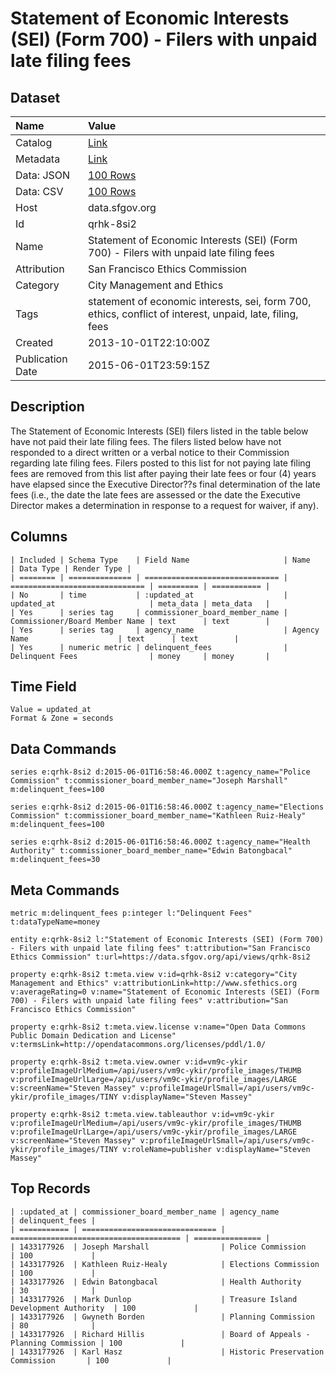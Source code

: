 # Statement of Economic Interests (SEI) (Form 700) - Filers with unpaid late filing fees

## Dataset

| Name | Value |
| :--- | :---- |
| Catalog | [Link](https://catalog.data.gov/dataset/statement-of-economic-interests-sei-form-700-filers-with-unpaid-late-filing-fees-5da1c) |
| Metadata | [Link](https://data.sfgov.org/api/views/qrhk-8si2) |
| Data: JSON | [100 Rows](https://data.sfgov.org/api/views/qrhk-8si2/rows.json?max_rows=100) |
| Data: CSV | [100 Rows](https://data.sfgov.org/api/views/qrhk-8si2/rows.csv?max_rows=100) |
| Host | data.sfgov.org |
| Id | qrhk-8si2 |
| Name | Statement of Economic Interests (SEI) (Form 700) - Filers with unpaid late filing fees |
| Attribution | San Francisco Ethics Commission |
| Category | City Management and Ethics |
| Tags | statement of economic interests, sei, form 700, ethics, conflict of interest, unpaid, late, filing, fees |
| Created | 2013-10-01T22:10:00Z |
| Publication Date | 2015-06-01T23:59:15Z |

## Description

The Statement of Economic Interests (SEI) filers listed in the table below have not paid their late filing fees. The filers listed below have not responded to a direct written or a verbal notice to their Commission regarding late filing fees. Filers posted to this list for not paying late filing fees are removed from this list after paying their late fees or four (4) years have elapsed since the Executive Director??s final determination of the late fees (i.e., the date the late fees are assessed or the date the Executive Director makes a determination in response to a request for waiver, if any).

## Columns

```ls
| Included | Schema Type    | Field Name                     | Name                           | Data Type | Render Type |
| ======== | ============== | ============================== | ============================== | ========= | =========== |
| No       | time           | :updated_at                    | updated_at                     | meta_data | meta_data   |
| Yes      | series tag     | commissioner_board_member_name | Commissioner/Board Member Name | text      | text        |
| Yes      | series tag     | agency_name                    | Agency Name                    | text      | text        |
| Yes      | numeric metric | delinquent_fees                | Delinquent Fees                | money     | money       |
```

## Time Field

```ls
Value = updated_at
Format & Zone = seconds
```

## Data Commands

```ls
series e:qrhk-8si2 d:2015-06-01T16:58:46.000Z t:agency_name="Police Commission" t:commissioner_board_member_name="Joseph Marshall" m:delinquent_fees=100

series e:qrhk-8si2 d:2015-06-01T16:58:46.000Z t:agency_name="Elections Commission" t:commissioner_board_member_name="Kathleen Ruiz-Healy" m:delinquent_fees=100

series e:qrhk-8si2 d:2015-06-01T16:58:46.000Z t:agency_name="Health Authority" t:commissioner_board_member_name="Edwin Batongbacal" m:delinquent_fees=30
```

## Meta Commands

```ls
metric m:delinquent_fees p:integer l:"Delinquent Fees" t:dataTypeName=money

entity e:qrhk-8si2 l:"Statement of Economic Interests (SEI) (Form 700) - Filers with unpaid late filing fees" t:attribution="San Francisco Ethics Commission" t:url=https://data.sfgov.org/api/views/qrhk-8si2

property e:qrhk-8si2 t:meta.view v:id=qrhk-8si2 v:category="City Management and Ethics" v:attributionLink=http://www.sfethics.org v:averageRating=0 v:name="Statement of Economic Interests (SEI) (Form 700) - Filers with unpaid late filing fees" v:attribution="San Francisco Ethics Commission"

property e:qrhk-8si2 t:meta.view.license v:name="Open Data Commons Public Domain Dedication and License" v:termsLink=http://opendatacommons.org/licenses/pddl/1.0/

property e:qrhk-8si2 t:meta.view.owner v:id=vm9c-ykir v:profileImageUrlMedium=/api/users/vm9c-ykir/profile_images/THUMB v:profileImageUrlLarge=/api/users/vm9c-ykir/profile_images/LARGE v:screenName="Steven Massey" v:profileImageUrlSmall=/api/users/vm9c-ykir/profile_images/TINY v:displayName="Steven Massey"

property e:qrhk-8si2 t:meta.view.tableauthor v:id=vm9c-ykir v:profileImageUrlMedium=/api/users/vm9c-ykir/profile_images/THUMB v:profileImageUrlLarge=/api/users/vm9c-ykir/profile_images/LARGE v:screenName="Steven Massey" v:profileImageUrlSmall=/api/users/vm9c-ykir/profile_images/TINY v:roleName=publisher v:displayName="Steven Massey"
```

## Top Records

```ls
| :updated_at | commissioner_board_member_name | agency_name                            | delinquent_fees | 
| =========== | ============================== | ====================================== | =============== | 
| 1433177926  | Joseph Marshall                | Police Commission                      | 100             | 
| 1433177926  | Kathleen Ruiz-Healy            | Elections Commission                   | 100             | 
| 1433177926  | Edwin Batongbacal              | Health Authority                       | 30              | 
| 1433177926  | Mark Dunlop                    | Treasure Island Development Authority  | 100             | 
| 1433177926  | Gwyneth Borden                 | Planning Commission                    | 80              | 
| 1433177926  | Richard Hillis                 | Board of Appeals - Planning Commission | 100             | 
| 1433177926  | Karl Hasz                      | Historic Preservation Commission       | 100             | 
```